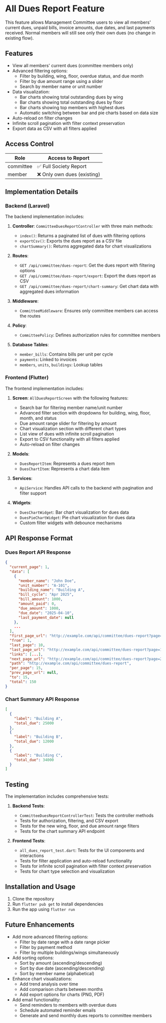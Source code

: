 # All Dues Report Feature

This feature allows Management Committee users to view all members' current dues, unpaid bills, invoice amounts, due dates, and last payments received. Normal members will still see only their own dues (no change in existing flow).

## Features

- View all members' current dues (committee members only)
- Advanced filtering options:
  - Filter by building, wing, floor, overdue status, and due month
  - Filter by due amount range using a slider
  - Search by member name or unit number
- Data visualization:
  - Bar charts showing total outstanding dues by wing
  - Bar charts showing total outstanding dues by floor
  - Bar charts showing top members with highest dues
  - Automatic switching between bar and pie charts based on data size
- Auto-reload on filter changes
- Infinite scroll pagination with filter context preservation
- Export data as CSV with all filters applied

## Access Control

| Role      | Access to Report       |
|-----------|------------------------|
| committee | ✅ Full Society Report |
| member    | ❌ Only own dues (existing) |

## Implementation Details

### Backend (Laravel)

The backend implementation includes:

1. **Controller**: `CommitteeDuesReportController` with three main methods:
   - `index()`: Returns a paginated list of dues with filtering options
   - `exportCsv()`: Exports the dues report as a CSV file
   - `chartSummary()`: Returns aggregated data for chart visualizations

2. **Routes**:
   - `GET /api/committee/dues-report`: Get the dues report with filtering options
   - `GET /api/committee/dues-report/export`: Export the dues report as CSV
   - `GET /api/committee/dues-report/chart-summary`: Get chart data with aggregated dues information

3. **Middleware**:
   - `CommitteeMiddleware`: Ensures only committee members can access the routes

4. **Policy**:
   - `CommitteePolicy`: Defines authorization rules for committee members

5. **Database Tables**:
   - `member_bills`: Contains bills per unit per cycle
   - `payments`: Linked to invoices
   - `members`, `units`, `buildings`: Lookup tables

### Frontend (Flutter)

The frontend implementation includes:

1. **Screen**: `AllDuesReportScreen` with the following features:
   - Search bar for filtering member name/unit number
   - Advanced filter section with dropdowns for building, wing, floor, month, and status
   - Due amount range slider for filtering by amount
   - Chart visualization section with different chart types
   - List view of dues with infinite scroll pagination
   - Export to CSV functionality with all filters applied
   - Auto-reload on filter changes

2. **Models**:
   - `DuesReportItem`: Represents a dues report item
   - `DuesChartItem`: Represents a chart data item

3. **Services**:
   - `ApiService`: Handles API calls to the backend with pagination and filter support

4. **Widgets**:
   - `DuesChartWidget`: Bar chart visualization for dues data
   - `DuesPieChartWidget`: Pie chart visualization for dues data
   - Custom filter widgets with debounce mechanisms

## API Response Format

### Dues Report API Response

```json
{
  "current_page": 1,
  "data": [
    {
      "member_name": "John Doe",
      "unit_number": "A-101",
      "building_name": "Building A",
      "bill_cycle": "Apr 2025",
      "bill_amount": 1000,
      "amount_paid": 0,
      "due_amount": 1000,
      "due_date": "2025-04-10",
      "last_payment_date": null
    },
    ...
  ],
  "first_page_url": "http://example.com/api/committee/dues-report?page=1",
  "from": 1,
  "last_page": 10,
  "last_page_url": "http://example.com/api/committee/dues-report?page=10",
  "links": [...],
  "next_page_url": "http://example.com/api/committee/dues-report?page=2",
  "path": "http://example.com/api/committee/dues-report",
  "per_page": 15,
  "prev_page_url": null,
  "to": 15,
  "total": 150
}
```

### Chart Summary API Response

```json
[
  {
    "label": "Building A",
    "total_due": 25000
  },
  {
    "label": "Building B",
    "total_due": 12000
  },
  {
    "label": "Building C",
    "total_due": 34000
  }
]
```

## Testing

The implementation includes comprehensive tests:

1. **Backend Tests**:
   - `CommitteeDuesReportControllerTest`: Tests the controller methods
   - Tests for authorization, filtering, and CSV export
   - Tests for the new wing, floor, and due amount range filters
   - Tests for the chart summary API endpoint

2. **Frontend Tests**:
   - `all_dues_report_test.dart`: Tests for the UI components and interactions
   - Tests for filter application and auto-reload functionality
   - Tests for infinite scroll pagination with filter context preservation
   - Tests for chart type selection and visualization

## Installation and Usage

1. Clone the repository
2. Run `flutter pub get` to install dependencies
3. Run the app using `flutter run`

## Future Enhancements

- Add more advanced filtering options:
  - Filter by date range with a date range picker
  - Filter by payment method
  - Filter by multiple buildings/wings simultaneously
- Add sorting options:
  - Sort by amount (ascending/descending)
  - Sort by due date (ascending/descending)
  - Sort by member name (alphabetical)
- Enhance chart visualizations:
  - Add trend analysis over time
  - Add comparison charts between months
  - Add export options for charts (PNG, PDF)
- Add email functionality:
  - Send reminders to members with overdue dues
  - Schedule automated reminder emails
  - Generate and send monthly dues reports to committee members
